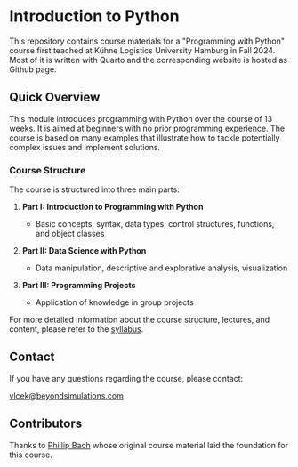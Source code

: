# Introduction to Python

This repository contains course materials for a "Programming with Python" course first teached at Kühne Logistics University Hamburg in Fall 2024. Most of it is written with Quarto and the corresponding website is hosted as Github page.

## Quick Overview

This module introduces programming with Python over the course of 13 weeks. It is aimed at beginners with no prior programming experience. The course is based on many examples that illustrate how to tackle potentially complex issues and implement solutions.

### Course Structure

The course is structured into three main parts:

1. **Part I: Introduction to Programming with Python**
   - Basic concepts, syntax, data types, control structures, functions, and object classes

2. **Part II: Data Science with Python**
   - Data manipulation, descriptive and explorative analysis, visualization

3. **Part III: Programming Projects**
   - Application of knowledge in group projects

For more detailed information about the course structure, lectures, and content, please refer to the [syllabus](general/syllabus.qmd).

## Contact

If you have any questions regarding the course, please contact:

[vlcek@beyondsimulations.com](mailto:vlcek@beyondsimulations.com?subject=Programming%20with%20Python%20-%20KLU24%3A%20%3CYour%20subject%3E)

## Contributors

Thanks to [Phillip Bach](https://github.com/PhilippBach) whose original course material laid the foundation for this course.
